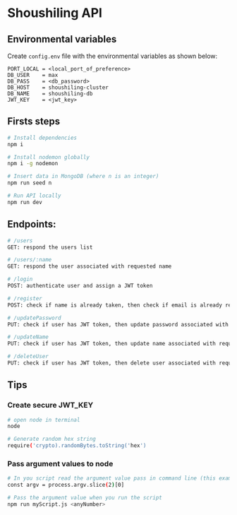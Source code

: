 # Shoushiling API

## Environmental variables

Create `config.env` file with the environmental variables as shown below:

```
PORT_LOCAL = <local_port_of_preference>
DB_USER    = max
DB_PASS    = <db_password>
DB_HOST    = shoushiling-cluster
DB_NAME    = shoushiling-db
JWT_KEY    = <jwt_key>

```

## Firsts steps

```bash
# Install dependencies
npm i

# Install nodemon globally
npm i -g nodemon

# Insert data in MongoDB (where n is an integer)
npm run seed n

# Run API locally
npm run dev
```

## Endpoints:

```bash
# /users
GET: respond the users list

# /users/:name
GET: respond the user associated with requested name

# /login
POST: authenticate user and assign a JWT token

# /register
POST: check if name is already taken, then check if email is already registered, then create user.

# /updatePassword
PUT: check if user has JWT token, then update password associated with requested email.

# /updateName
PUT: check if user has JWT token, then update name associated with requested email.

# /deleteUser
PUT: check if user has JWT token, then delete user associated with requested email.
```

## Tips

### Create secure JWT_KEY

```bash
# open node in terminal
node

# Generate random hex string
require('crypto).randomBytes.toString('hex')
```

### Pass argument values to node

```bash
# In you script read the argument value pass in command line (this example is done for numbers)
const argv = process.argv.slice(2)[0]

# Pass the argument value when you run the script
npm run myScript.js <anyNumber>
```

